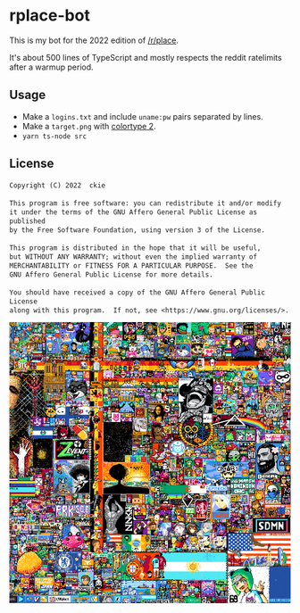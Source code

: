 # rplace-bot

This is my bot for the 2022 edition of [/r/place](https://reddit.com/r/place).

It's about 500 lines of TypeScript and mostly respects the reddit ratelimits after a warmup period.

## Usage

- Make a `logins.txt` and include `uname:pw` pairs separated by lines.
- Make a `target.png` with [colortype 2](https://github.com/imagemagick/ImageMagick/blob/7e36bce9e429604a633b921b01d26ebab00e5578/coders/png.c#L12067).
- `yarn ts-node src`

## License

    Copyright (C) 2022  ckie

    This program is free software: you can redistribute it and/or modify
    it under the terms of the GNU Affero General Public License as published
    by the Free Software Foundation, using version 3 of the License.
    
    This program is distributed in the hope that it will be useful,
    but WITHOUT ANY WARRANTY; without even the implied warranty of
    MERCHANTABILITY or FITNESS FOR A PARTICULAR PURPOSE.  See the
    GNU Affero General Public License for more details.

    You should have received a copy of the GNU Affero General Public License
    along with this program.  If not, see <https://www.gnu.org/licenses/>.

![A big mess of pixels, mostly looking like noise with the occasional artwork or flag](ovw.png)
